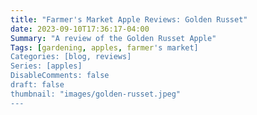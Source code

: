 ```yaml
---
title: "Farmer's Market Apple Reviews: Golden Russet"
date: 2023-09-10T17:36:17-04:00
Summary: "A review of the Golden Russet Apple"
Tags: [gardening, apples, farmer's market]
Categories: [blog, reviews]
Series: [apples]
DisableComments: false
draft: false
thumbnail: "images/golden-russet.jpeg"
---
```

